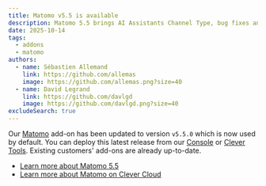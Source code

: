 ```yaml
---
title: Matomo v5.5 is available
description: Matomo 5.5 brings AI Assistants Channel Type, bug fixes and enhancements
date: 2025-10-14
tags:
  - addons
  - matomo
authors:
  - name: Sébastien Allemand
    link: https://github.com/allemas
    image: https://github.com/allemas.png?size=40
  - name: David Legrand
    link: https://github.com/davlgd
    image: https://github.com/davlgd.png?size=40
excludeSearch: true
---
```


Our [Matomo](https://matomo.org/) add-on has been updated to version `v5.5.0` which is now used by default. You can deploy this latest release from our [Console](https://console.clever-cloud.com) or [Clever Tools](/doc/cli/). Existing customers' add-ons are already up-to-date.

- [Learn more about Matomo 5.5](https://matomo.org/changelog/matomo-5-5-0/)
- [Learn more about Matomo on Clever Cloud](/doc/addons/matomo/)
